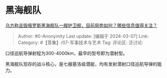 # 黑海舰队
[乌方称击毁俄罗斯黑海舰队一艘护卫舰，目前局势如何？哪些信息值得关注？](https://www.zhihu.com/question/647294148/answer/3421358748)

> Author: #0-Anonymity
> Last update: [编辑于 2024-03-07]
> Link:
> Category: #【答集】/07-军事技术与艺术 
> Tag: 
> 评论区:
> 泛讨论:

口径巡航导弹射程为300-4000km，最早的型号即为潜射型。

黑海舰队现存的战斗核心，是七艘基洛级潜艇，均有发射潜射口径巡航导弹的能力。